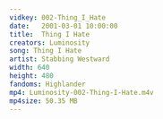 ```yaml
---
vidkey: 002-Thing_I_Hate
date:   2001-03-01 10:00:00
title:  Thing I Hate
creators: Luminosity
song: Thing I Hate
artist: Stabbing Westward
width: 640
height: 480
fandoms: Highlander
mp4: Luminosity-002-Thing-I-Hate.m4v
mp4size: 50.35 MB
---
```


  <div>
  
  </div>
  